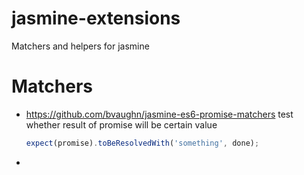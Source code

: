 # jasmine-extensions
Matchers and helpers for jasmine

# Matchers

* https://github.com/bvaughn/jasmine-es6-promise-matchers test whether result of promise will be certain value
  ```javascript
  expect(promise).toBeResolvedWith('something', done);
  ```
  
* 

